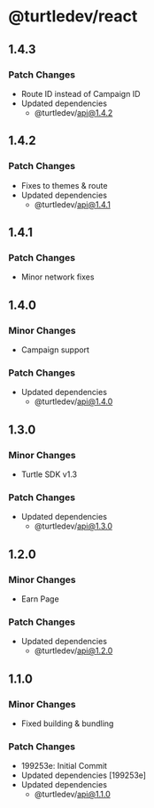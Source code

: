 # @turtledev/react

## 1.4.3

### Patch Changes

- Route ID instead of Campaign ID
- Updated dependencies
  - @turtledev/api@1.4.2

## 1.4.2

### Patch Changes

- Fixes to themes & route
- Updated dependencies
  - @turtledev/api@1.4.1

## 1.4.1

### Patch Changes

- Minor network fixes

## 1.4.0

### Minor Changes

- Campaign support

### Patch Changes

- Updated dependencies
  - @turtledev/api@1.4.0

## 1.3.0

### Minor Changes

- Turtle SDK v1.3

### Patch Changes

- Updated dependencies
  - @turtledev/api@1.3.0

## 1.2.0

### Minor Changes

- Earn Page

### Patch Changes

- Updated dependencies
  - @turtledev/api@1.2.0

## 1.1.0

### Minor Changes

- Fixed building & bundling

### Patch Changes

- 199253e: Initial Commit
- Updated dependencies [199253e]
- Updated dependencies
  - @turtledev/api@1.1.0

